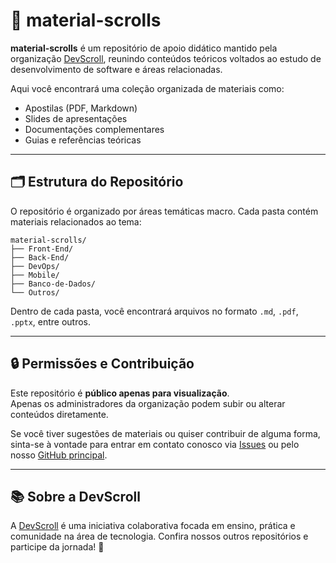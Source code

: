# 📜 material-scrolls

**material-scrolls** é um repositório de apoio didático mantido pela organização [DevScroll](https://github.com/devscroll), reunindo conteúdos teóricos voltados ao estudo de desenvolvimento de software e áreas relacionadas.

Aqui você encontrará uma coleção organizada de materiais como:
- Apostilas (PDF, Markdown)
- Slides de apresentações
- Documentações complementares
- Guias e referências teóricas

---

## 🗂 Estrutura do Repositório

O repositório é organizado por áreas temáticas macro. Cada pasta contém materiais relacionados ao tema:

```
material-scrolls/ 
├── Front-End/ 
├── Back-End/ 
├── DevOps/ 
├── Mobile/ 
├── Banco-de-Dados/ 
└── Outros/
```

Dentro de cada pasta, você encontrará arquivos no formato `.md`, `.pdf`, `.pptx`, entre outros.

---

## 🔒 Permissões e Contribuição

Este repositório é **público apenas para visualização**.  
Apenas os administradores da organização podem subir ou alterar conteúdos diretamente.

Se você tiver sugestões de materiais ou quiser contribuir de alguma forma, sinta-se à vontade para entrar em contato conosco via [Issues](https://github.com/devscroll/material-scrolls/issues) ou pelo nosso [GitHub principal](https://github.com/devscroll).

---

## 📚 Sobre a DevScroll

A [DevScroll](https://github.com/devscroll) é uma iniciativa colaborativa focada em ensino, prática e comunidade na área de tecnologia. Confira nossos outros repositórios e participe da jornada! 🚀

